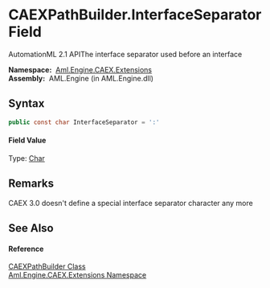 CAEXPathBuilder.InterfaceSeparator Field
========================================
AutomationML 2.1 APIThe interface separator used before an interface

  **Namespace:**  [Aml.Engine.CAEX.Extensions][1]  
  **Assembly:**  AML.Engine (in AML.Engine.dll)

Syntax
------

```csharp
public const char InterfaceSeparator = ':'
```

#### Field Value
Type: [Char][2]

Remarks
-------
 CAEX 3.0 doesn't define a special interface separator character any more 

See Also
--------

#### Reference
[CAEXPathBuilder Class][3]  
[Aml.Engine.CAEX.Extensions Namespace][1]  

[1]: ../README.md
[2]: https://docs.microsoft.com/dotnet/api/system.char
[3]: README.md
[4]: https://www.automationml.org
[5]: ../../icons/logoShade.png